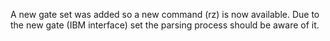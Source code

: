A new gate set was added so a new command (rz) is now available. Due to the new gate (IBM interface) set the parsing process should be aware of it.